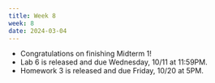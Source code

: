 ```yaml
---
title: Week 8
week: 8
date: 2024-03-04
---
```


- Congratulations on finishing Midterm 1!
- Lab 6 is released and due Wednesday, 10/11 at 11:59PM.
- Homework 3 is released and due Friday, 10/20 at 5PM.